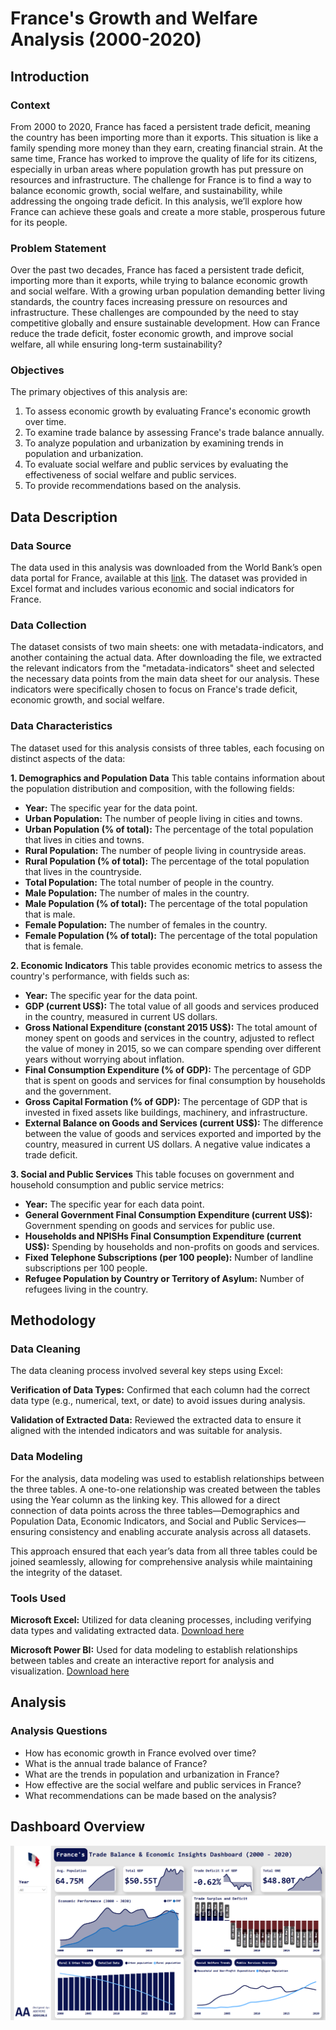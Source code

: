# France's Growth and Welfare Analysis (2000-2020)

## Introduction
### Context

From 2000 to 2020, France has faced a persistent trade deficit, meaning the country has been importing more than it exports. This situation is like a family spending more money than they earn, creating financial strain. At the same time, France has worked to improve the quality of life for its citizens, especially in urban areas where population growth has put pressure on resources and infrastructure. The challenge for France is to find a way to balance economic growth, social welfare, and sustainability, while addressing the ongoing trade deficit. In this analysis, we’ll explore how France can achieve these goals and create a more stable, prosperous future for its people.

### Problem Statement

Over the past two decades, France has faced a persistent trade deficit, importing more than it exports, while trying to balance economic growth and social welfare. With a growing urban population demanding better living standards, the country faces increasing pressure on resources and infrastructure. These challenges are compounded by the need to stay competitive globally and ensure sustainable development. How can France reduce the trade deficit, foster economic growth, and improve social welfare, all while ensuring long-term sustainability?

### Objectives

The primary objectives of this analysis are:
1. To assess economic growth by evaluating France's economic growth over time.
2. To examine trade balance by assessing France's trade balance annually.
3. To analyze population and urbanization by examining trends in population and urbanization.
4. To evaluate social welfare and public services by evaluating the effectiveness of social welfare and public services.
5. To provide recommendations based on the analysis.

## Data Description 
### Data Source

The data used in this analysis was downloaded from the World Bank’s open data portal for France, available at this [link](https://data.worldbank.org/country/france). The dataset was provided in Excel format and includes various economic and social indicators for France.

### Data Collection

The dataset consists of two main sheets: one with metadata-indicators, and another containing the actual data. After downloading the file, we extracted the relevant indicators from the "metadata-indicators" sheet and selected the necessary data points from the main data sheet for our analysis. These indicators were specifically chosen to focus on France's trade deficit, economic growth, and social welfare.

### Data Characteristics 

The dataset used for this analysis consists of three tables, each focusing on distinct aspects of the data:

**1. Demographics and Population Data**
This table contains information about the population distribution and composition, with the following fields:
- **Year:** The specific year for the data point.
- **Urban Population:** The number of people living in cities and towns.
- **Urban Population (% of total):** The percentage of the total population that lives in cities and towns.
- **Rural Population:** The number of people living in countryside areas.
- **Rural Population (% of total):** The percentage of the total population that lives in the countryside.
- **Total Population:** The total number of people in the country.
- **Male Population:** The number of males in the country.
- **Male Population (% of total):** The percentage of the total population that is male.
- **Female Population:** The number of females in the country.
- **Female Population (% of total):** The percentage of the total population that is female.

**2. Economic Indicators**
This table provides economic metrics to assess the country's performance, with fields such as:
- **Year:** The specific year for the data point.
- **GDP (current US$):** The total value of all goods and services produced in the country, measured in current US dollars.
- **Gross National Expenditure (constant 2015 US$):** The total amount of money spent on goods and services in the country, adjusted to reflect the value of money in 2015, so we can compare spending over different years without worrying about inflation.
- **Final Consumption Expenditure (% of GDP):** The percentage of GDP that is spent on goods and services for final consumption by households and the government.
- **Gross Capital Formation (% of GDP):** The percentage of GDP that is invested in fixed assets like buildings, machinery, and infrastructure.
- **External Balance on Goods and Services (current US$):** The difference between the value of goods and services exported and imported by the country, measured in current US dollars. A negative value indicates a trade deficit.

**3. Social and Public Services**
This table focuses on government and household consumption and public service metrics:
- **Year:** The specific year for each data point.
- **General Government Final Consumption Expenditure (current US$):** Government spending on goods and services for public use.
- **Households and NPISHs Final Consumption Expenditure (current US$):** Spending by households and non-profits on goods and services.
- **Fixed Telephone Subscriptions (per 100 people):** Number of landline subscriptions per 100 people.
- **Refugee Population by Country or Territory of Asylum:** Number of refugees living in the country.

## Methodology
### Data Cleaning 
The data cleaning process involved several key steps using Excel: 

**Verification of Data Types:** Confirmed that each column had the correct data type (e.g., numerical, text, or date) to avoid issues during analysis. 

**Validation of Extracted Data:** Reviewed the extracted data to ensure it aligned with the intended indicators and was suitable for analysis.

### Data Modeling
For the analysis, data modeling was used to establish relationships between the three tables. A one-to-one relationship was created between the tables using the Year column as the linking key. This allowed for a direct connection of data points across the three tables—Demographics and Population Data, Economic Indicators, and Social and Public Services—ensuring consistency and enabling accurate analysis across all datasets. 

This approach ensured that each year’s data from all three tables could be joined seamlessly, allowing for comprehensive analysis while maintaining the integrity of the dataset.

### Tools Used
**Microsoft Excel:** Utilized for data cleaning processes, including verifying data types and validating extracted data. [Download here](https://www.microsoft.com/en-us/microsoft-365/excel)

**Microsoft Power BI:** Used for data modeling to establish relationships between tables and create an interactive report for analysis and visualization. [Download here](https://apps.microsoft.com/detail/9NTXR16HNW1T?hl=en-us&gl=NG&ocid=pdpshare)

## Analysis
### Analysis Questions

- How has economic growth in France evolved over time?
- What is the annual trade balance of France?
- What are the trends in population and urbanization in France?
- How effective are the social welfare and public services in France?
- What recommendations can be made based on the analysis?

## Dashboard Overview

![](https://github.com/Adeyemi012/France-Growth-and-Welfare-Analysis-2000-2020/blob/main/Screenshot%202024-12-18%20191527.png)



